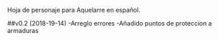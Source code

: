 Hoja de personaje para Aquelarre en español.

##v0.2 (2018-19-14)
-Arreglo errores
-Añadido puntos de proteccion a armaduras

